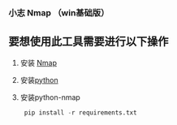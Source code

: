 ### 小志 Nmap （win基础版）

## 要想使用此工具需要进行以下操作

1. 安装 [Nmap](https://nmap.org/download.html)

2. 安装[python](https://www.python.org/)

3. 安装python-nmap
   ```python
    pip install -r requirements.txt
   ```
